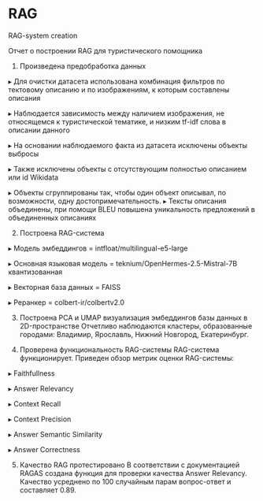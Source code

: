 # RAG
RAG-system creation 

Отчет о построении RAG для туристического помощника

1. Произведена предобработка данных
   
▸ Для очистки датасета использована комбинация фильтров по тектовому описанию и по изображениям, к которым составлены описания

▸ Наблюдается зависимость между наличием изображения, не относящемся к туристической тематике, и низким tf-idf слова в описании данного

▸ На основании наблюдаемого факта из датасета исключены объекты выбросы

▸ Также исключены объекты с отсутствующим полностью описанием или id Wikidata

▸ Объекты сгруппированы так, чтобы один объект описывал, по возможности, одну достопримечательность. ▸ Тексты описания объединены, при помощи BLEU повышена уникальность предложений в объединенных описаниях

2. Построена RAG-система
   
▸ Модель эмбеддингов = intfloat/multilingual-e5-large

▸ Основная языковая модель = teknium/OpenHermes-2.5-Mistral-7B квантизованная

▸ Векторная база данных = FAISS

▸ Реранкер = colbert-ir/colbertv2.0

3. Построена PCA и UMAP визуализация эмбеддингов базы данных в 2D-пространстве
Отчетливо наблюдаются кластеры, образованные городами: Владимир, Ярославль, Нижний Новгород, Екатеринбург.

4. Проверена функциональность RAG-системы
RAG-система функционирует. Приведен обзор метрик оценки RAG-системы:

▸ Faithfullness

▸ Answer Relevancy

▸ Context Recall

▸ Context Precision

▸ Answer Semantic Similarity

▸ Answer Correctness

5. Качество RAG протестировано
В соответствии с документацией RAGAS cоздана функция для проверки качества Answer Relevancy. Качество усреднено по 100 случайным парам вопрос-ответ и составляет 0.89.
